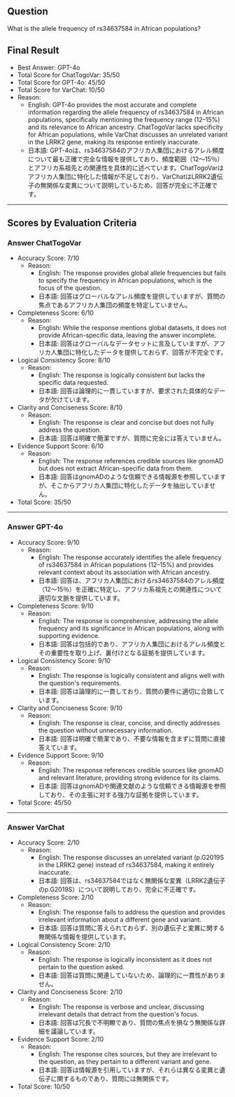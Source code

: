 ## Question

What is the allele frequency of rs34637584 in African populations?

## Final Result

- Best Answer: GPT-4o
- Total Score for ChatTogoVar: 35/50
- Total Score for GPT-4o: 45/50
- Total Score for VarChat: 10/50
- Reason:
  - English: GPT-4o provides the most accurate and complete information regarding the allele frequency of rs34637584 in African populations, specifically mentioning the frequency range (12–15%) and its relevance to African ancestry. ChatTogoVar lacks specificity for African populations, while VarChat discusses an unrelated variant in the LRRK2 gene, making its response entirely inaccurate.
  - 日本語: GPT-4oは、rs34637584のアフリカ人集団におけるアレル頻度について最も正確で完全な情報を提供しており、頻度範囲（12〜15％）とアフリカ系祖先との関連性を具体的に述べています。ChatTogoVarはアフリカ人集団に特化した情報が不足しており、VarChatはLRRK2遺伝子の無関係な変異について説明しているため、回答が完全に不正確です。

---

## Scores by Evaluation Criteria

### Answer ChatTogoVar
- Accuracy Score: 7/10
  - Reason: 
    - English: The response provides global allele frequencies but fails to specify the frequency in African populations, which is the focus of the question.
    - 日本語: 回答はグローバルなアレル頻度を提供していますが、質問の焦点であるアフリカ人集団の頻度を特定していません。
- Completeness Score: 6/10
  - Reason: 
    - English: While the response mentions global datasets, it does not provide African-specific data, leaving the answer incomplete.
    - 日本語: 回答はグローバルなデータセットに言及していますが、アフリカ人集団に特化したデータを提供しておらず、回答が不完全です。
- Logical Consistency Score: 8/10
  - Reason: 
    - English: The response is logically consistent but lacks the specific data requested.
    - 日本語: 回答は論理的に一貫していますが、要求された具体的なデータが欠けています。
- Clarity and Conciseness Score: 8/10
  - Reason: 
    - English: The response is clear and concise but does not fully address the question.
    - 日本語: 回答は明確で簡潔ですが、質問に完全には答えていません。
- Evidence Support Score: 6/10
  - Reason: 
    - English: The response references credible sources like gnomAD but does not extract African-specific data from them.
    - 日本語: 回答はgnomADのような信頼できる情報源を参照していますが、そこからアフリカ人集団に特化したデータを抽出していません。
- Total Score: 35/50

---

### Answer GPT-4o
- Accuracy Score: 9/10
  - Reason: 
    - English: The response accurately identifies the allele frequency of rs34637584 in African populations (12–15%) and provides relevant context about its association with African ancestry.
    - 日本語: 回答は、アフリカ人集団におけるrs34637584のアレル頻度（12〜15％）を正確に特定し、アフリカ系祖先との関連性について適切な文脈を提供しています。
- Completeness Score: 9/10
  - Reason: 
    - English: The response is comprehensive, addressing the allele frequency and its significance in African populations, along with supporting evidence.
    - 日本語: 回答は包括的であり、アフリカ人集団におけるアレル頻度とその重要性を取り上げ、裏付けとなる証拠を提供しています。
- Logical Consistency Score: 9/10
  - Reason: 
    - English: The response is logically consistent and aligns well with the question's requirements.
    - 日本語: 回答は論理的に一貫しており、質問の要件に適切に合致しています。
- Clarity and Conciseness Score: 9/10
  - Reason: 
    - English: The response is clear, concise, and directly addresses the question without unnecessary information.
    - 日本語: 回答は明確で簡潔であり、不要な情報を含まずに質問に直接答えています。
- Evidence Support Score: 9/10
  - Reason: 
    - English: The response references credible sources like gnomAD and relevant literature, providing strong evidence for its claims.
    - 日本語: 回答はgnomADや関連文献のような信頼できる情報源を参照しており、その主張に対する強力な証拠を提供しています。
- Total Score: 45/50

---

### Answer VarChat
- Accuracy Score: 2/10
  - Reason: 
    - English: The response discusses an unrelated variant (p.G2019S in the LRRK2 gene) instead of rs34637584, making it entirely inaccurate.
    - 日本語: 回答は、rs34637584ではなく無関係な変異（LRRK2遺伝子のp.G2019S）について説明しており、完全に不正確です。
- Completeness Score: 2/10
  - Reason: 
    - English: The response fails to address the question and provides irrelevant information about a different gene and variant.
    - 日本語: 回答は質問に答えられておらず、別の遺伝子と変異に関する無関係な情報を提供しています。
- Logical Consistency Score: 2/10
  - Reason: 
    - English: The response is logically inconsistent as it does not pertain to the question asked.
    - 日本語: 回答は質問に関連していないため、論理的に一貫性がありません。
- Clarity and Conciseness Score: 2/10
  - Reason: 
    - English: The response is verbose and unclear, discussing irrelevant details that detract from the question's focus.
    - 日本語: 回答は冗長で不明瞭であり、質問の焦点を損なう無関係な詳細を議論しています。
- Evidence Support Score: 2/10
  - Reason: 
    - English: The response cites sources, but they are irrelevant to the question, as they pertain to a different variant and gene.
    - 日本語: 回答は情報源を引用していますが、それらは異なる変異と遺伝子に関するものであり、質問には無関係です。
- Total Score: 10/50